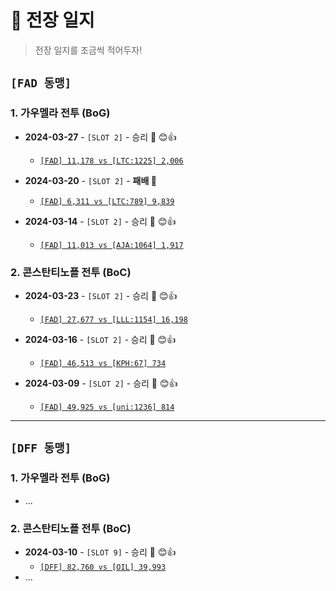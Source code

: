 # 💪 전장 일지

> 전장 일지를 조금씩 적어두자!



## `[FAD 동맹]`

### 1.  가우멜라 전투 (BoG)

* **2024-03-27** - `[SLOT 2]` - 승리 🎊 😊👍
  * [`[FAD] 11,178 vs [LTC:1225] 2,006`](FAD/BoG/2024-03-27.md)

* **2024-03-20** - `[SLOT 2]` - **패배 🥲**
  * [`[FAD] 6,311 vs [LTC:789] 9,839`](FAD/BoG/2024-03-20.md)

* **2024-03-14** - `[SLOT 2]` - 승리 🎊 😊👍
  * [`[FAD] 11,013 vs [AJA:1064] 1,917`](FAD/BoG/2024-03-14.md)



### 2. 콘스탄티노플 전투 (BoC)

* **2024-03-23** - `[SLOT 2]` - 승리 🎊 😊👍
  * [`[FAD] 27,677 vs [LLL:1154] 16,198`](FAD/BoC/2024-03-23.md)

* **2024-03-16** - `[SLOT 2]` - 승리 🎊 😊👍
  * [`[FAD] 46,513 vs [KPH:67] 734`](FAD/BoC/2024-03-16.md)

* **2024-03-09** - `[SLOT 2]` - 승리 🎊 😊👍
  * [`[FAD] 49,925 vs [uni:1236] 814`](FAD/BoC/2024-03-09.md)

  



---

## `[DFF 동맹]`

### 1.  가우멜라 전투 (BoG)

* ...



### 2. 콘스탄티노플 전투 (BoC)

* **2024-03-10** - `[SLOT 9]` - 승리 🎊 😊👍
  * [`[DFF] 82,760 vs [OIL] 39,993`](DFF/BoC/2024-03-10.md)
* ...

